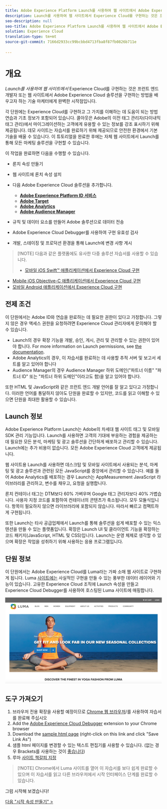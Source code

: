 ```yaml
---
title: Adobe Experience Platform Launch를 사용하여 웹 사이트에서 Adobe Experience Cloud 구현
description: Launch를 사용하여 웹 사이트에서 Experience Cloud를 구현하는 것은 프런트 엔드 개발자 또는 웹 사이트에서 Adobe Experience Cloud 솔루션을 구현하는 방법을 배우고자 하는 기술 마케터에게 완벽한 시작점입니다.
seo-description: null
seo-title: Adobe Experience Platform Launch를 사용하여 웹 사이트에서 Adobe Experience Cloud 구현
solution: Experience Cloud
translation-type: tm+mt
source-git-commit: 7166d2933cc99bcbbd4713fba8f87fb0826b711e

---
```



# 개요

_Launch를 사용하여 웹 사이트에서_ Experience Cloud를 구현하는 것은 프런트 엔드 개발자 또는 웹 사이트에서 Adobe Experience Cloud 솔루션을 구현하는 방법을 배우고자 하는 기술 마케터에게 완벽한 시작점입니다.

각 단원에는 Experience Cloud를 구현하고 그 가치를 이해하는 데 도움이 되는 방법 연습과 기초 정보가 포함되어 있습니다.  콜아웃은 Adobe의 이전 태그 관리자(다이내믹 태그 관리)에서 마이그레이션하는 고객에게 유용할 수 있는 정보를 강조 표시하기 위해 제공됩니다. 데모 사이트는 자습서를 완료하기 위해 제공되므로 안전한 환경에서 기본 기술을 배울 수 있습니다. 이 튜토리얼을 완료한 후에는 자체 웹 사이트에서 Launch를 통해 모든 마케팅 솔루션을 구현할 수 있습니다.

이 작업을 완료하면 다음을 수행할 수 있습니다.

* 론치 속성 만들기

* 웹 사이트에 론치 속성 설치

* 다음 Adobe Experience Cloud 솔루션을 추가합니다.
   * **[Adobe Experience Platform ID 서비스](id-service.md)**
   * **[Adobe Target](target.md)**
   * **[Adobe Analytics](analytics.md)**
   * **[Adobe Audience Manager](audience-manager.md)**

* 규칙 및 데이터 요소를 만들어 Adobe 솔루션으로 데이터 전송

* Adobe Experience Cloud Debugger를 사용하여 구현 유효성 검사

* 개발, 스테이징 및 프로덕션 환경을 통해 Launch에 변경 사항 게시

>[!NOTE] 다음과 같은 플랫폼에도 유사한 다중 솔루션 자습서를 사용할 수 있습니다.
>
> * [모바일 iOS Swift™ 애플리케이션에서 Experience Cloud 구현](/help/mobile-ios-swift-implementation/index.md)
* [Mobile iOS Objective-C 애플리케이션에서 Experience Cloud 구현](/help/mobile-ios-objective-c-implementation/index.md)
* [모바일 Android 애플리케이션에서 Experience Cloud 구현](/help/mobile-android-implementation/index.md)


## 전제 조건

이 단원에서는 Adobe ID와 연습을 완료하는 데 필요한 권한이 있다고 가정합니다. 그렇지 않은 경우 액세스 권한을 요청하려면 Experience Cloud 관리자에게 문의해야 할 수 있습니다.

* Launch의 경우 확장 기능을 개발, 승인, 게시, 관리 및 관리할 수 있는 권한이 있어야 합니다. For more information on Launch permissions, see [the documentation](https://docs.adobe.com/content/help/en/launch/using/reference/admin/user-permissions.html).
* Adobe Analytics의 경우, 이 자습서를 완료하는 데 사용할 추적 서버 및 보고서 세트를 알고 있어야 합니다
* Audience Manager의 경우 Audience Manager 하위 도메인("파트너 이름" "파트너 ID" 또는 "파트너 하위 도메인"이라고도 함)을 알고 있어야 합니다.

또한 HTML 및 JavaScript와 같은 프런트 엔드 개발 언어를 잘 알고 있다고 가정합니다. 이러한 언어를 통달하지 않아도 단원을 완료할 수 있지만, 코드를 읽고 이해할 수 있으면 단원을 최대한 활용할 수 있습니다.

## Launch 정보

Adobe Experience Platform Launch는 Adobe의 차세대 웹 사이트 태그 및 모바일 SDK 관리 기능입니다. Launch를 사용하면 고객의 기대에 부응하는 경험을 제공하는 데 필요한 모든 분석, 마케팅 및 광고 솔루션을 간단하게 배포하고 관리할 수 있습니다. Launch에는 추가 비용이 없습니다. 모든 Adobe Experience Cloud 고객에게 제공됩니다.

웹 사이트용 Launch를 사용하면 데스크탑 및 모바일 사이트에서 사용되는 분석, 마케팅 및 광고 솔루션과 관련된 모든 JavaScript를 중앙에서 관리할 수 있습니다. 예를 들어 Adobe Analytics를 배포하는 경우 Launch는 AppMeasurement JavaScript 라이브러리를 관리하고, 변수를 채우고, 요청을 실행합니다.

론치 컨테이너 태그는 DTM보다 60% 가벼우며 Google 태그 관리자보다 40% 가볍습니다. 사용자 지정 코드를 포함하여 컨테이너의 콘텐츠가 축소됩니다. 모두 모듈식입니다. 항목이 필요하지 않으면 라이브러리에 포함되지 않습니다. 따라서 빠르고 컴팩트하게 구현됩니다.

또한 Launch는 타사 공급업체에서 Launch를 통해 솔루션을 쉽게 배포할 수 있는 익스텐션을 만들 수 있는 플랫폼입니다. 확장은 Launch UI 및 클라이언트 기능을 확장하는 코드 패키지(JavaScript, HTML 및 CSS)입니다. Launch는 운영 체제로 생각할 수 있으며 확장은 작업을 성취하기 위해 사용하는 응용 프로그램입니다.

## 단원 정보

이 단원에서는 Adobe Experience Cloud를 Luma라는 가짜 소매 웹 사이트로 구현하게 됩니다. Luma [사이트에는](https://luma.enablementadobe.com/content/luma/us/en.html) 사실적인 구현을 만들 수 있는 풍부한 데이터 레이어와 기능이 있습니다. 고유한 Experience Cloud 조직에 Launch 속성을 만들고 Experience Cloud Debugger를 사용하여 호스팅된 Luma 사이트에 매핑합니다.

[![루마 웹 사이트](images/overview-luma.png)](https://luma.enablementadobe.com/content/luma/us/en.html)

## 도구 가져오기

1. 브라우저 전용 확장을 사용할 예정이므로 [Chrome 웹 브라우저](https://www.google.com/chrome/)/를 사용하여 자습서를 완료해 주십시오
1. Add the [Adobe Experience Cloud Debugger](https://chrome.google.com/webstore/detail/adobe-experience-cloud-de/ocdmogmohccmeicdhlhhgepeaijenapj) extension to your Chrome browser
1. Download the [sample html page](https://www.enablementadobe.com/multi/web/basic-sample.html) (right-click on this link and click "Save Link As")
1. 샘플 html 페이지를 변경할 수 있는 텍스트 편집기를 사용할 수 있습니다. (없는 경우 Brackets를 사용하는 것이 [좋습니다](http://brackets.io/))
1. 루마 [사이트 책갈피 지정](https://luma.enablementadobe.com/content/luma/us/en.html)

>[!NOTE] Chrome에서 Luma 사이트를 열어 이 자습서를 보다 쉽게 완료할 수 있으며 이 자습서를 읽고 다른 브라우저에서 시작 인터페이스 단계를 완료할 수 있습니다.

그럼 시작해 보겠습니다!

[다음 "시작 속성 만들기" &gt;](launch.md)